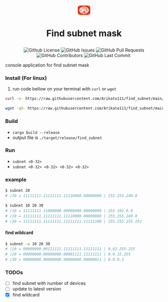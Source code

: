 <p align="center">
    <img height="30" width="40" alt="rust" src="https://github.com/Arikato111/Arikato111/raw/main/icons/rust.svg">
</p>

# <p align="center">Find subnet mask</p>

<p align="center">
    <img alt="Github License" src="https://img.shields.io/github/license/Arikato111/find_subnet" />
    <img alt="GitHub Issues" src="https://img.shields.io/github/issues/Arikato111/find_subnet" />
    <img alt="GitHub Pull Requests" src="https://img.shields.io/github/issues-pr/Arikato111/find_subnet" />
    <img alt="GitHub Contributors" src="https://img.shields.io/github/contributors/Arikato111/find_subnet" />
    <img alt="GitHub Last Commit" src="https://img.shields.io/github/last-commit/Arikato111/find_subnet" />
    <img alt="" src="https://img.shields.io/github/repo-size/Arikato111/find_subnet" />
</p>

console application for find subnet mask

### Install (For linux)

1. run code bellow on your terminal with `curl` or `wget`

```bash
curl -o- https://raw.githubusercontent.com/Arikato111/find_subnet/main/release/install.sh | bash
```

```bash
wget -qO- https://raw.githubusercontent.com/Arikato111/find_subnet/main/release/install.sh | bash
```

### Build

- `cargo build --release`
- output file is `./target/release/find_subnet`

### Run

- `subnet <0-32>`
- `subnet <0-32> <0-32> <0-32> <0-32>`

### example

```bash
$ subnet 20
# /20 = 11111111.11111111.11110000.00000000 | 255.255.240.0
```

```bash
$ subnet 10 20 30
# /10 = 11111111.11000000.00000000.00000000 | 255.192.0.0
# /20 = 11111111.11111111.11110000.00000000 | 255.255.240.0
# /30 = 11111111.11111111.11111111.11111100 | 255.255.255.252
```

#### find wildcard

```bash
$ subnet -w 10 20 30
# /10 = 00000000.00111111.11111111.11111111 | 0.63.255.255
# /20 = 00000000.00000000.00001111.11111111 | 0.0.15.255
# /30 = 00000000.00000000.00000000.00000011 | 0.0.0.3

```

### TODOs

- [ ] find subnet with number of devices 
- [ ] update to latest version
- [x] find wildcard
